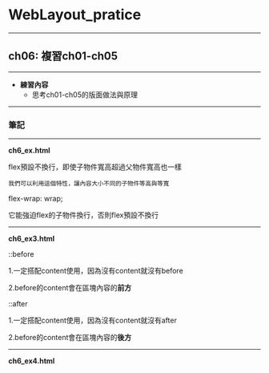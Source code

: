 # WebLayout_pratice

***
## ch06: 複習ch01-ch05
***

* **練習內容**
  * 思考ch01-ch05的版面做法與原理

***
### 筆記
***

**ch6_ex.html**

flex預設不換行，即使子物件寬高超過父物件寬高也一樣

``我們可以利用這個特性，讓內容大小不同的子物件等高與等寬``

flex-wrap: wrap; 

它能強迫flex的子物件換行，否則flex預設不換行

***

**ch6_ex3.html**

::before

1.一定搭配content使用，因為沒有content就沒有before

2.before的content會在區塊內容的**前方**

::after

1.一定搭配content使用，因為沒有content就沒有after

2.before的content會在區塊內容的**後方**

***

**ch6_ex4.html**